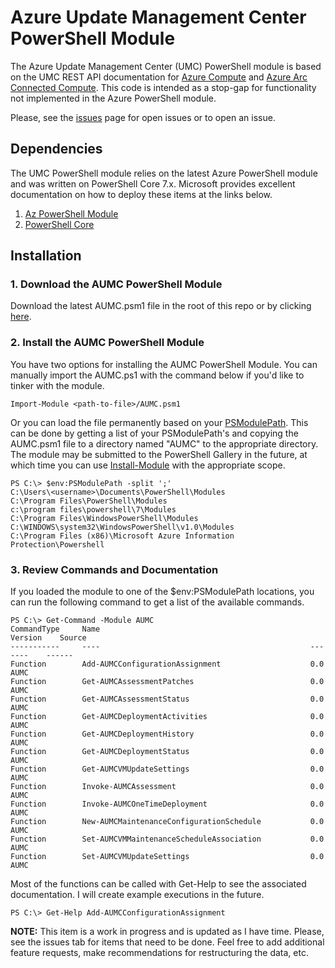 # Azure Update Management Center PowerShell Module

The Azure Update Management Center (UMC) PowerShell module is based on the UMC REST API documentation for [Azure Compute](https://learn.microsoft.com/en-us/azure/update-center/manage-vms-programmatically) and [Azure Arc Connected Compute](https://learn.microsoft.com/en-us/azure/update-center/manage-arc-enabled-servers-programmatically). This code is intended as a stop-gap for functionality not implemented in the Azure PowerShell module. 

Please, see the [issues](./issues) page for open issues or to open an issue.

## Dependencies

The UMC PowerShell module relies on the latest Azure PowerShell module and was written on PowerShell Core 7.x. Microsoft provides excellent documentation on how to deploy these items at the links below.

1. [Az PowerShell Module](https://learn.microsoft.com/en-us/powershell/azure/install-az-ps)
2. [PowerShell Core](https://learn.microsoft.com/en-us/powershell/scripting/install/installing-powershell)

## Installation

### 1. Download the AUMC PowerShell Module

Download the latest AUMC.psm1 file in the root of this repo or by clicking [here](./AUMC.psm1).

### 2. Install the AUMC PowerShell Module

You have two options for installing the AUMC PowerShell Module. You can manually import the AUMC.ps1 with the command below if you'd like to tinker with the module.

```pwsh
Import-Module <path-to-file>/AUMC.psm1
```

Or you can load the file permanently based on your [PSModulePath](https://learn.microsoft.com/en-us/powershell/module/microsoft.powershell.core/about/about_psmodulepath). This can be done by getting a list of your PSModulePath's and copying the AUMC.psm1 file to a directory named "AUMC" to the appropriate directory. The module may be submitted to the PowerShell Gallery in the future, at which time you can use [Install-Module](https://learn.microsoft.com/en-us/powershell/module/powershellget/install-module) with the appropriate scope.

```pwsh
PS C:\> $env:PSModulePath -split ';'
C:\Users\<username>\Documents\PowerShell\Modules
C:\Program Files\PowerShell\Modules
c:\program files\powershell\7\Modules
C:\Program Files\WindowsPowerShell\Modules
C:\WINDOWS\system32\WindowsPowerShell\v1.0\Modules
C:\Program Files (x86)\Microsoft Azure Information Protection\Powershell
```

### 3. Review Commands and Documentation

If you loaded the module to one of the $env:PSModulePath locations, you can run the following command to get a list of the available commands.

```pwsh
PS C:\> Get-Command -Module AUMC
CommandType     Name                                               Version    Source
-----------     ----                                               -------    ------
Function        Add-AUMCConfigurationAssignment                    0.0        AUMC
Function        Get-AUMCAssessmentPatches                          0.0        AUMC
Function        Get-AUMCAssessmentStatus                           0.0        AUMC
Function        Get-AUMCDeploymentActivities                       0.0        AUMC
Function        Get-AUMCDeploymentHistory                          0.0        AUMC
Function        Get-AUMCDeploymentStatus                           0.0        AUMC
Function        Get-AUMCVMUpdateSettings                           0.0        AUMC
Function        Invoke-AUMCAssessment                              0.0        AUMC
Function        Invoke-AUMCOneTimeDeployment                       0.0        AUMC
Function        New-AUMCMaintenanceConfigurationSchedule           0.0        AUMC
Function        Set-AUMCVMMaintenanceScheduleAssociation           0.0        AUMC
Function        Set-AUMCVMUpdateSettings                           0.0        AUMC
```

Most of the functions can be called with Get-Help to see the associated documentation. I will create example executions in the future.

```pwsh
PS C:\> Get-Help Add-AUMCConfigurationAssignment
```

__NOTE:__ This item is a work in progress and is updated as I have time. Please, see the issues tab for items that need to be done. Feel free to add additional feature requests, make recommendations for restructuring the data, etc.